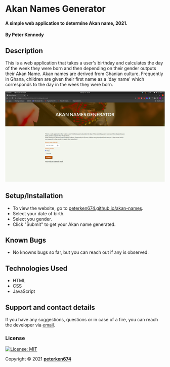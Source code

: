 # Akan Names Generator
#### A simple web application to determine Akan name, 2021.
#### By **Peter Kennedy**
## Description
This is a web application that takes a user's birthday and calculates the day of the week they were born and then depending on their gender outputs their Akan Name.
Akan names are derived from Ghanian culture. Frequently in Ghana, children are given their first name as a 'day name' which corresponds to the day in the week they were born.

![Landing page](img/img2.png)
## Setup/Installation
- To view the website, go to [peterken674.github.io/akan-names](https://peterken674.github.io/akan-names). 
- Select your date of birth.
- Select you gender.
- Click "Submit" to get your Akan name generated.
## Known Bugs
- No knowns bugs so far, but you can reach out if any is observed.
## Technologies Used
- HTML
- CSS
- JavaScript
## Support and contact details
If you have any suggestions, questions or in case of a fire, you can reach the developer via [email](mailto:peterken.ngugi@gmail.com).
### License
 [![License: MIT](https://img.shields.io/badge/License-MIT-yellow.svg)](LICENSE)

Copyright &copy; 2021 **[peterken674](www.github.com/peterken674)**